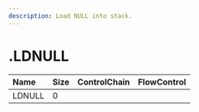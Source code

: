 ```yaml
---
description: Load NULL into stack.
---
```


# .LDNULL

| Name | Size | ControlChain | FlowControl |
| :--- | :--- | :--- | :--- |
| LDNULL | 0 |  |  |

